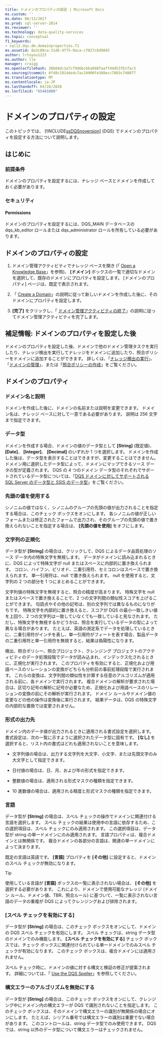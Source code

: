 ```yaml
---
title: ドメインのプロパティの設定 | Microsoft Docs
ms.custom: ''
ms.date: 06/13/2017
ms.prod: sql-server-2014
ms.reviewer: ''
ms.technology: data-quality-services
ms.topic: conceptual
f1_keywords:
- sql12.dqs.dm.domainproperties.f1
ms.assetid: 8a3c88ca-31d6-4f75-9aca-cf027c6d9845
author: lrtoyou1223
ms.author: lle
manager: craigg
ms.openlocfilehash: 38b04dc1e7cf9d6bcb6a098faaffd4d53fb1fac3
ms.sourcegitcommit: 6fd8c1914de4c7ac24900fe388ecc7883c740077
ms.translationtype: MT
ms.contentlocale: ja-JP
ms.lasthandoff: 04/26/2020
ms.locfileid: "65481080"
---
```

# <a name="set-domain-properties"></a>ドメインのプロパティの設定
  このトピックでは、 [!INCLUDE[ssDQSnoversion](../includes/ssdqsnoversion-md.md)] (DQS) でドメインのプロパティを設定する方法について説明します。  
  
##  <a name="before-you-begin"></a><a name="BeforeYouBegin"></a> はじめに  
  
###  <a name="prerequisites"></a><a name="Prerequisites"></a> 前提条件  
 ドメインのプロパティを設定するには、ナレッジ ベースとドメインを作成しておく必要があります。  
  
###  <a name="security"></a><a name="Security"></a> セキュリティ  
  
####  <a name="permissions"></a><a name="Permissions"></a> Permissions  
 ドメインのプロパティを設定するには、DQS_MAIN データベースの dqs_kb_editor ロールまたは dqs_administrator ロールを所有している必要があります。  
  
##  <a name="set-domain-properties"></a><a name="Set"></a>ドメインのプロパティの設定  
  
1.  ドメイン管理アクティビティでナレッジ ベースを開き (「 [Open a Knowledge Base](../../2014/data-quality-services/open-a-knowledge-base.md)」を参照)、 **[ドメイン]** ボックスの一覧で適切なドメインを選択して、既存のドメインにプロパティを設定します。 [ドメインのプロパティ] ページは、既定で表示されます。  
  
2.  「 [Create a Domain](../../2014/data-quality-services/create-a-domain.md)」の説明に従って新しいドメインを作成した後に、そのドメインにプロパティを設定します。  
  
3.  **[完了]** をクリックし、「 [ドメイン管理アクティビティの終了](../../2014/data-quality-services/end-the-domain-management-activity.md)」の説明に従ってドメイン管理アクティビティを完了します。  
  
##  <a name="follow-up-after-setting-domain-properties"></a><a name="FollowUp"></a>補足情報: ドメインのプロパティを設定した後  
 ドメインのプロパティを設定した後、ドメインで他のドメイン管理タスクを実行したり、ナレッジ検出を実行してナレッジをドメインに追加したり、照合ポリシーをドメインに追加することができます。 詳しくは、「[ナレッジ検出の実行](../../2014/data-quality-services/perform-knowledge-discovery.md)」、「[ドメインの管理](../../2014/data-quality-services/managing-a-domain.md)」、または「[照合ポリシーの作成](../../2014/data-quality-services/create-a-matching-policy.md)」をご覧ください。  
  
##  <a name="domain-properties"></a><a name="Properties"></a>ドメインのプロパティ  
  
###  <a name="domain-name-and-description"></a><a name="Name"></a>ドメイン名と説明  
 ドメインを作成した後に、ドメインの名前または説明を変更できます。 ドメイン名は、ナレッジ ベースに対して一意である必要があります。 説明は 256 文字まで指定できます。  
  
###  <a name="data-type"></a><a name="Type"></a> データ型  
 ドメインを作成する場合、ドメインの値のデータ型として **[String]** (既定値)、 **[Date]**、 **[Integer]**、 **[Decimal]** のいずれか 1 つを選択します。 ドメインを作成した後は、データ型を表示することはできますが、変更することはできません。 ドメイン用に選択したデータ型によって、ドメインにマップできるソース データの型が定義されます。 DQS の 4 つのドメイン データ型のそれぞれでサポートされているデータ型については、「[DQS ドメインに対してサポートされる SQL Server のデータ型と SSIS のデータ型](../../2014/data-quality-services/supported-sql-server-and-ssis-data-types-for-dqs-domains.md)」をご覧ください。  
  
###  <a name="use-leading-values"></a><a name="Leading"></a>先頭の値を使用する  
 シノニムの値ではなく、シノニムのグループの先頭の値が出力されることを指定する場合は、このチェック ボックスをオンにします。 各シノニムの値が正しいフォームまたは修正されたフォームで出力され、そのグループの先頭の値で置き換えられないことを指定する場合は、 **[先頭の値を使用]** をオフにします。  
  
###  <a name="normalize-string"></a><a name="Normalize"></a>文字列の正規化  
 データ型が **[String]** の場合は、クリックして、DQS によるデータ品質処理のソース データ内の特殊文字を無視します。 データがドメインに読み込まれるときに、DQS によって特殊文字が null またはスペースに内部的に置き換えられます。 コロン、ハイフン、ピリオド、二重引用符、セミコロンはスペースで置き換えられます。 単一引用符は、null で置き換えられます。 null を使用すると、文字列の 2 つの部分を 1 つにまとめることができます。  
  
 文字列値の特殊文字を無視すると、照合の精度が高まります。 特殊文字を null またはスペースで置き換えることで、2 つの文字列間の類似性スコアを上げることができます。 句読点やその他の記号は、別の文字列では異なるものになりがちです。 特殊文字を内部的に置き換えると、スコアが DQS の最小一致しきい値を上回り、2 つの文字列は一致していなくても一致していると見なされます。 ただし、特殊文字を無視するかどうかは、照合を実行しているデータの型によって異なる場合があります。 たとえば、英語の測定系でデータを処理しているときに、二重引用符がインチを表し、単一引用符がフィートを表す場合、製品データの二重引用符と単一引用符を無視すると、結果は偽陽性になります。  
  
 検出、照合ポリシー、照合プロジェクト、クレンジング プロジェクトのアクティビティのデータ処理段階でデータが読み込まれ、インデックス化されるときに、正規化が実行されます。 このプロパティを有効にすると、正規化および用語ベースのリレーションの変換がどちらも分析前の事前処理段階で実行されます。 これらの変換は、文字列間の類似性を計算する任意のアルゴリズムが適用される前に、各ドメインで実行されます。 複合ドメインの解析が要求された場合は、区切り記号の解析に記号が必要なため、正規化および用語ベースのリレーションの変換の前にその解析が実行されます。 ドメイン ルールやドメイン値の変更などの他の操作は変換後に実行されます。 結果データは、DQS の特殊文字の内部的な置換では変更されません。  
  
###  <a name="format-output-to"></a><a name="Format"></a>形式の出力先  
 ドメイン内のデータ値が出力されるときに適用される書式設定を選択します。 書式設定は、次の一覧に示すように選択されたデータ型に固有です。 **[なし]** を選択すると、リスト内の書式はどれも適用されないことを意味します。  
  
-   文字列値の場合は、出力する文字列を大文字、小文字、または先頭文字のみ大文字として指定できます。  
  
-   日付値の場合は、日、月、および年の形式を指定できます。  
  
-   整数値の場合は、適用される形式マスクの種類を指定できます。  
  
-   10 進数値の場合は、適用される精度と形式マスクの種類を指定できます。  
  
###  <a name="language"></a><a name="Language"></a>言語  
 データ型が **[String]** の場合は、スペル チェックの操作でドメインに関連付ける言語を選択します。 スペル チェックの結果は使用中の言語に依存するため、この選択項目は、スペル チェックにのみ適用されます。 この選択項目は、データ型が string の単一ドメインにのみ適用されます。 言語プロパティは、複合ドメインとは無関係です。 複合ドメインの各部分の言語は、関連の単一ドメインによって決まります。  
  
 既定の言語は英語です。 **[言語]** プロパティを **[その他]** に設定すると、ドメインのスペル チェックが無効になります。  
  
> [!TIP]  
>  使用している言語が **[言語]** ボックスの一覧に表示されない場合は、 **[その他]** を選択する必要があります。 これにより、ドメインで使用可能なナレッジ (ドメイン ルール、ドメイン値、TBR、照合ルール) に基づいて、一覧に表示されない言語のデータの重複が DQS によってクレンジングおよび排除されます。  
  
###  <a name="enable-speller"></a><a name="Speller"></a> [スペル チェックを有効にする]  
 データ型が **[String]** の場合は、このチェック ボックスをオンにして、ドメインの DQS スペル チェックを有効にします。 スペル チェックは、string データ型のドメインでのみ機能します。 **[スペル チェックを有効にする]** チェック ボックスでは、チェック ボックスに関連付けられている単一ドメインでのみスペル チェックが有効になります。 このチェック ボックスは、複合ドメインには適用されません。  
  
 スペル チェック時に、ドメインの値に対する構文と検証の修正が提案されます。 詳細については、「 [Use the DQS Speller](../../2014/data-quality-services/use-the-dqs-speller.md)」を参照してください。  
  
###  <a name="disable-syntax-error-algorithms"></a><a name="Syntax"></a>構文エラーのアルゴリズムを無効にする  
 データ型が **[String]** の場合は、このチェック ボックスをオンにして、クレンジング中にドメイン内の構文エラーが DQS で識別されないことを指定します。 このチェック ボックスは、そのドメインで構文エラーの識別が無関係の場合にオンにします。 たとえば、シリアル番号では構文エラーの識別は重要でない場合があります。 このコントロールは、string データ型でのみ使用できます。 DQS では、string 以外のデータ型について構文エラーはチェックされません。  
  
  
